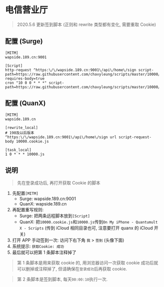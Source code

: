 # 电信营业厅

> 2020.5.6 更新签到脚本 (正则和 rewrite 类型都有变化, 需要重取 Cookie)

## 配置 (Surge)

```properties
[MITM]
wapside.189.cn:9001

[Script]
http-request ^https:\/\/wapside.189.cn:9001\/api\/home\/sign script-path=https://raw.githubusercontent.com/chavyleung/scripts/master/10000/10000.cookie.js, requires-body=true
cron "10 0 0 * * *" script-path=https://raw.githubusercontent.com/chavyleung/scripts/master/10000/10000.js
```

## 配置 (QuanX)

```properties
[MITM]
wapside.189.cn

[rewrite_local]
# 190及以后版本
^https:\/\/wapside.189.cn:9001\/api\/home\/sign url script-request-body 10000.cookie.js

[task_local]
1 0 * * * 10000.js
```

## 说明

> 先在登录成功后, 再打开获取 Cookie 的脚本

1. 先配置`[MITM]`
   - Surge: wapside.189.cn:9001
   - QuanX: wapside.189.cn
2. 再配置重写规则:
   - Surge: 把两条远程脚本放到`[Script]`
   - QuanX: 把`10000.cookie.js`和`10000.js`传到`On My iPhone - Quantumult X - Scripts` (传到 iCloud 相同目录也可, 注意要打开 quanx 的 iCloud 开关)
3. 打开 APP 手动签到一次: 访问下右下角 `我` > `签到` (头像下面)
4. 系统提示: `获取Cookie: 成功`
5. 最后就可以把第 1 条脚本注释掉了

> 第 1 条脚本是用来获取 cookie 的, 用浏览器访问一次获取 cookie 成功后就可以删掉或注释掉了, 但请确保在`登录成功`后再获取 cookie.

> 第 2 条脚本是签到脚本, 每天`00:00:10`执行一次.

